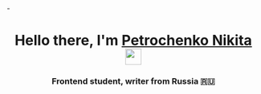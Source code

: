 -<h1 align="center">Hello there, I'm <a href="https://daniilshat.ru/" target="_blank">Petrochenko Nikita</a> 
<img src="https://github.com/blackcater/blackcater/raw/main/images/Hi.gif" height="32"/></h1>

<h3 align="center">Frontend student, writer from Russia 🇷🇺</h3>
